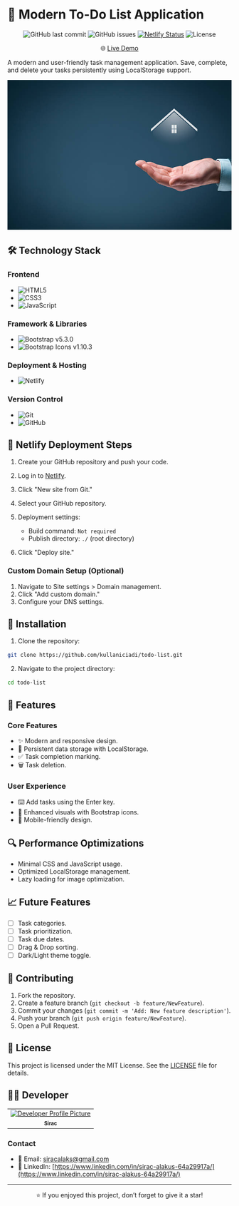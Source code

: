 # 📝 Modern To-Do List Application

<div align="center">

![GitHub last commit](https://img.shields.io/github/last-commit/siracalaks/todo-list)
![GitHub issues](https://img.shields.io/github/issues/siracalaks/todo-list)
[![Netlify Status](https://api.netlify.com/api/v1/badges/your-netlify-badge-id/deploy-status)](https://app.netlify.com/sites/your-site-name/deploys)
![License](https://img.shields.io/badge/license-MIT-blue)

🌐 [Live Demo](https://to-do-list-java-script.netlify.app/)

</div>

A modern and user-friendly task management application. Save, complete, and delete your tasks persistently using LocalStorage support.

![To-Do List Preview](images/bg.jpg)

## 🛠️ Technology Stack

### Frontend
- ![HTML5](https://img.shields.io/badge/HTML5-E34F26?style=for-the-badge&logo=html5&logoColor=white)
- ![CSS3](https://img.shields.io/badge/CSS3-1572B6?style=for-the-badge&logo=css3&logoColor=white)
- ![JavaScript](https://img.shields.io/badge/JavaScript-F7DF1E?style=for-the-badge&logo=javascript&logoColor=black)

### Framework & Libraries
- ![Bootstrap](https://img.shields.io/badge/Bootstrap-563D7C?style=for-the-badge&logo=bootstrap&logoColor=white) v5.3.0
- ![Bootstrap Icons](https://img.shields.io/badge/Bootstrap_Icons-563D7C?style=for-the-badge&logo=bootstrap&logoColor=white) v1.10.3

### Deployment & Hosting
- ![Netlify](https://img.shields.io/badge/Netlify-00C7B7?style=for-the-badge&logo=netlify&logoColor=white)

### Version Control
- ![Git](https://img.shields.io/badge/Git-F05032?style=for-the-badge&logo=git&logoColor=white)
- ![GitHub](https://img.shields.io/badge/GitHub-100000?style=for-the-badge&logo=github&logoColor=white)

## 🚀 Netlify Deployment Steps

1. Create your GitHub repository and push your code.

2. Log in to [Netlify](https://www.netlify.com/).

3. Click "New site from Git."

4. Select your GitHub repository.

5. Deployment settings:
   - Build command: `Not required`
   - Publish directory: `./` (root directory)

6. Click "Deploy site."

### Custom Domain Setup (Optional)
1. Navigate to Site settings > Domain management.
2. Click "Add custom domain."
3. Configure your DNS settings.

## 🔧 Installation

1. Clone the repository:
```bash
git clone https://github.com/kullaniciadi/todo-list.git
```

2. Navigate to the project directory:
```bash
cd todo-list
```

## 🌟 Features

### Core Features
- ✨ Modern and responsive design.
- 💾 Persistent data storage with LocalStorage.
- ✅ Task completion marking.
- 🗑️ Task deletion.

### User Experience
- ⌨️ Add tasks using the Enter key.
- 🎨 Enhanced visuals with Bootstrap icons.
- 📱 Mobile-friendly design.

## 🔍 Performance Optimizations

- Minimal CSS and JavaScript usage.
- Optimized LocalStorage management.
- Lazy loading for image optimization.

## 📈 Future Features

- [ ] Task categories.
- [ ] Task prioritization.
- [ ] Task due dates.
- [ ] Drag & Drop sorting.
- [ ] Dark/Light theme toggle.

## 🤝 Contributing

1. Fork the repository.
2. Create a feature branch (`git checkout -b feature/NewFeature`).
3. Commit your changes (`git commit -m 'Add: New feature description'`).
4. Push your branch (`git push origin feature/NewFeature`).
5. Open a Pull Request.

## 📝 License

This project is licensed under the MIT License. See the [LICENSE](LICENSE) file for details.

## 👨‍💻 Developer

<table>
  <tr>
    <td align="center">
      <a href="https://github.com/siracalaks">
        <img src="https://github.com/siracalaks.png" width="100px;" alt="Developer Profile Picture"/>
        <br />
        <sub><b>Sirac</b></sub>
      </a>
    </td>
  </tr>
</table>

### Contact
- 📧 Email: [siracalaks@gmail.com](mailto:email@example.com)
- 💼 LinkedIn: [https://www.linkedin.com/in/sirac-alakus-64a29917a/](https://www.linkedin.com/in/sirac-alakus-64a29917a/)

---

<div align="center">

⭐️ If you enjoyed this project, don’t forget to give it a star!

</div>
